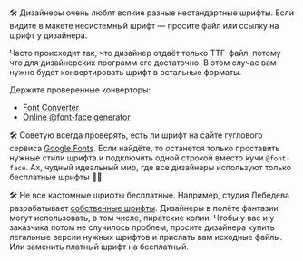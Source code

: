 🛠 Дизайнеры очень любят всякие разные нестандартные шрифты. Если видите в макете несистемный шрифт — просите файл или ссылку на шрифт у дизайнера.

Часто происходит так, что дизайнер отдаёт только TTF-файл, потому что для дизайнерских программ его достаточно. В этом случае вам нужно будет конвертировать шрифт в остальные форматы.

Держите проверенные конверторы:

- [Font Converter](https://www.font-converter.net/)
- [Online @font-face generator](https://transfonter.org/)

🛠 Советую всегда проверять, есть ли шрифт на сайте гуглового сервиса [Google Fonts](https://fonts.google.com/). Если найдёте, то останется только проставить нужные стили шрифта и подключить одной строкой вместо кучи `@font-face`. Ах, чудный идеальный мир, где все дизайнеры используют только бесплатные шрифты 🧚‍♀️

🛠 Не все кастомные шрифты бесплатные. Например, студия Лебедева разрабатывает [собственные шрифты](https://store.artlebedev.ru/type/). Дизайнеры в полёте фантазии могут использовать, в том числе, пиратские копии. Чтобы у вас и у заказчика потом не случилось проблем, просите дизайнера купить легальные версии нужных шрифтов и прислать вам исходные файлы. Или заменить платный шрифт на бесплатный.
